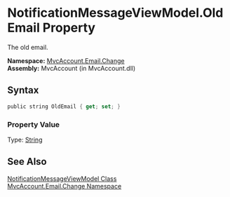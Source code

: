 NotificationMessageViewModel.OldEmail Property
==============================================
The old email.

**Namespace:** [MvcAccount.Email.Change][1]  
**Assembly:** MvcAccount (in MvcAccount.dll)

Syntax
------

```csharp
public string OldEmail { get; set; }
```

### Property Value
Type: [String][2]

See Also
--------
[NotificationMessageViewModel Class][3]  
[MvcAccount.Email.Change Namespace][1]  

[1]: ../README.md
[2]: http://msdn2.microsoft.com/en-us/library/s1wwdcbf
[3]: README.md